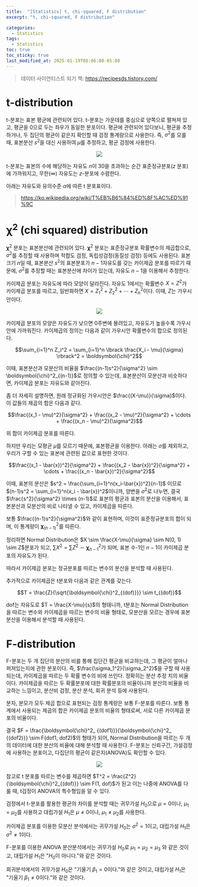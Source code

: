```yaml
---
title:  "[Statistics] t, chi-squared, F distribution"
excerpt: "t, chi-squared, F distribution"

categories:
  - Statistics
tags:
  - Statistics
toc: true
toc_sticky: true
last_modified_at: 2025-01-19T08:06:00-05:00
---
```


> 데이터 사이언티스트 되기 책: https://recipesds.tistory.com/

# t-distribution

t-분포는 표본 평균에 관련되어 있다. t-분포는 가운데를 중심으로 양쪽으로 펼쳐져 있고, 평균을 0으로 두는 좌우가 동일한 분포이다. 
평균에 관련되어 있다보니, 평균을 추정하거나, 두 집단의 평균이 같은지 확인할 때 검정 통계량으로 사용한다. 
즉, $\sigma^2$를 모를 때, 표본분산 $s^2$을 대신 사용하여 $\mu$를 추정하고, 평균 검정에 사용한다. 

<p align="center"><img src="https://github.com/user-attachments/assets/78df45b5-e3ff-4001-b8cd-97b65e413889" height="" width=""></p>

t-분포는 표본의 수에 해당하는 자유도 $n$이 30을 초과하는 순간 표준정규분포($z$ 분포)에 가까워지고, 무한($\infty$) 자유도는 $z$-분포에 수렴한다. 

아래는 자유도와 유의수준 $\alpha$에 따른 t 분포표이다. 

> https://ko.wikipedia.org/wiki/T%EB%B6%84%ED%8F%AC%ED%91%9C


# $\boldsymbol{\chi}^2$ (chi squared) distribution

$\boldsymbol{\chi}^2$ 분포는 표본분산에 관련되어 있다. $\boldsymbol{\chi}^2$ 분포는 표준정규분포 확률변수의 제곱합으로, $\sigma^2$를 추정할 때 사용하며 적합도 검정, 독립성검정(동질성 검정) 등에도 사용된다. 
표본 크기 $n$일 때, 표본분산 $s^2$의 표본분포가 $n-1$자유도를 갖는 카이제곱 분포를 따르기 때문에, $\sigma^2$를 추정할 때는 표본분산에 차이가 있는데, 자유도 $n-1$을 이용해서 추정한다. 

카이제곱 분포는 자유도에 따라 모양이 달라진다. 자유도 1에서는 확률변수 $X=Z^2$가 카이제곱 분포를 따르고, 일반화하면 $X=Z_1^2+Z_2^2+\cdots+Z_n^2$이다. 
이때, $Z$는 가우시안이다. 

<p align="center"><img src="https://github.com/user-attachments/assets/040f9b5b-df82-4cf2-9184-75ab43c45715" height="" width=""></p>

카이제곱 분포의 모양은 자유도가 낮으면 0주변에 몰려있고, 자유도가 높을수록 가우시안에 가까워진다. 
카이제곱의 정의는 다음과 같이 가우시안 확률변수의 합으로 정의된다. 

$$\sum_{i=1}^n Z_i^2 = \sum_{i=1}^n \lbrack \frac{X_i - \mu}{\sigma} \rbrack^2 = \boldsymbol{\chi}^2$$

이때, 표본분산과 모분산의 비율을 $\frac{(n-1)s^2}{\sigma^2} \sim \boldsymbol{\chi}^2_{(n-1)}$로 정의할 수 있는데, 표본분산이 모분산과 비슷하다면, 카이제곱 분포는 자유도와 같아진다. 

좀 더 자세히 설명하면, 원래 정규화된 가우시안은 $\frac{(X-\mu)}{\sigma}$이다. 이 값들의 제곱의 합은 다음과 같다. 

$$\frac{(x_1 - \mu)^2}{\sigma^2} + \frac{(x_2 - \mu)^2}{\sigma^2} + \cdots + \frac{(x_n - \mu)^2}{\sigma^2}$$

위 합이 카이제곱 분포를 따른다. 

하지만 우리는 모평균 $\mu$를 모르기 때문에, 표본평균을 이용한다. 아래는 $\sigma$를 제외하고, 우리가 구할 수 있는 표본에 관련된 값으로 표현한 것이다. 

$$\frac{(x_1 - \bar{x})^2}{\sigma^2} + \frac{(x_2 - \bar{x})^2}{\sigma^2} + \cdots + \frac{(x_n - \bar{x})^2}{\sigma^2}$$

이때, 표본의 분산은 $s^2 = \frac{\sum_{i=1}^n(x_i-\bar{x})^2}{n-1}$ 이므로 $(n-1)s^2 = \sum_{i=1}^n(x_i - \bar{x})^2$이니까, 양변을 $\sigma^2$로 나누면, 결국 $\frac{s^2}{\sigma^2} \times (n-1)$로 
표본의 평균과 표본의 분산을 이용해서, 표본분산과 모분산의 비로 나타낼 수 있고, 카이제곱을 따른다. 

보통 $\frac{(n-1)s^2}{\sigma^2}$와 같이 표현하며, 이것이 표준정규분포의 합이 되며, 이 통계량이 $\boldsymbol{\chi}^2_{(n-1)}$를 따른다. 

정리하면 Normal Distribution은 $X \sim \frac{X-\mu}{\sigma} \sim N(0, 1) \sim Z$분포가 되고, $\sum X^2 = \sum Z^2 \sim \boldsymbol{\chi}^2_{n-1}$가 되며, 표본 수-1인 $n-1$이 카이제곱 분포의 자유도가 된다. 

따라서 카이제곱 분포는 정규분포를 따르는 변수의 분산을 분석할 때 사용된다. 

추가적으로 카이제곱은 t분포와 다음과 같은 관계를 갖는다. 

$$T = \frac{Z}{\sqrt{\boldsymbol{\chi}^2_{(dof)}}} \sim t_{(dof)}$$

dof는 자유도로 $T = \frac{X-\mu}{s}$의 형태니까, t분포는 Normal Distribution을 따르는 변수와 카이제곱을 따르는 변수의 비율 형태로, 모분산을 모르는 경우에 표본분산을 이용해서 분석할 때 사용된다. 


# F-distribution

F-분포는 두 개 집단의 분산의 비를 통해 집단간 평균을 비교하는데, 그 평균이 얼마나 퍼져있는지에 관한 분포이다. 
즉, $\frac{\sigma_1^2}{\sigma_2^2}$을 구할 때 사용되는데, 카이제곱을 따르는 두 확률 변수의 비에 쓰인다. 정확히는 분산 추정 치의 비율이다. 카이제곱을 따르는 두 확률분포에 대한 확률분포의 비율이니까 분산의 비율을 비교하는 느낌이고, 분산비 검정, 분산 분석, 회귀 분석 등에 사용된다. 

분자, 분모가 모두 제곱 합으로 표현되는 검정 통계량은 보통 F-분포를 따른다. 보통 통계에서 사용되는 제곱의 합은 카이제곱 분포의 비율의 형태로써, 서로 다른 카이제곱 분포의 비율이다. 

결국 $F = \frac{\boldsymbol{\chi}^2_ {(dof1)}}{\boldsymbol{\chi}^2_ {(dof2)}} \sim F(dof1, dof2)$의 형태가 되어, Normal Distribution을 따르는 두 개의 데이터에 대한 분산의 비율에 대해 분석할 때 사용한다. F-분포는 신뢰구간, 가설검정에 사용하는 분포이고, 다집단의 평균이 같은지(ANOVA)도 확인할 수 있다. 

<p align="center"><img src="https://github.com/user-attachments/assets/28def51e-7621-4f3e-a46d-9566e32ad6d7" height="" width=""></p>

참고로 t 분포를 따르는 변수를 제곱하면 $T^2 = \frac{Z^2}{\boldsymbol{\chi}^2_{(dof)}} \sim F(1, dof)$가 된고 이는 나중에 ANOVA를 다룰 때, t검정이 ANOVA의 특수형임을 알 수 있다. 

검정에서 t-분포를 활용한 평균의 차이를 분석할 때는 귀무가설 $H_0$으로 $\mu=0$이나, $\mu_1=\mu_2$를 사용하고 대립가설 $H_1$은 $\mu \neq 0$이나, $\mu_1 \neq \mu_2$를 사용한다. 

카이제곱 분포를 이용한 모분산 분석에서는 귀무가설 $H_0$는 $\sigma^2=1$이고, 대립가설 $H_1$은 $\sigma^2 \neq 1$이다. 

F-분포를 이용한 ANOVA 분산분석에서는 귀무가설 $H_0$로 $\mu_1=\mu_2=\mu_3$ 와 같은 것이고, 대립가설 $H_1$은 "$H_0$이 아니다."와 같은 것이다. 

회귀분석에서의 귀무가설 $H_0$은 "기울기 $\beta_1=0$이다."와 같은 것이고, 대립가설 $H_1$은 "기울기 $\beta_1 \neq 0$이다."와 같은 것이다. 


